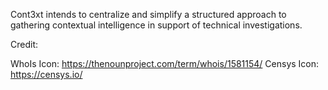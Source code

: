 Cont3xt intends to centralize and simplify a structured approach to gathering contextual intelligence in support of technical investigations.

Credit:

WhoIs Icon: https://thenounproject.com/term/whois/1581154/
Censys Icon: https://censys.io/

